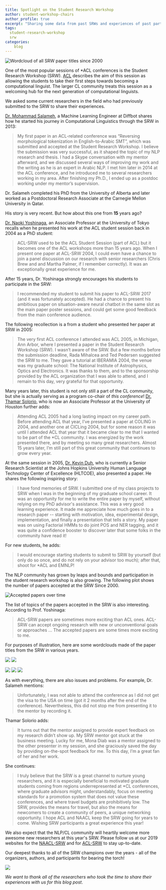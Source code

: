 ```yaml
---
title: Spotlight on the Student Research Workshop
author: student-workshop-chairs
author_profile: true
excerpt: "Sharing some data from past SRWs and experiences of past participants."
tags:
  student-research-workshop
  srw
categories:
    blog
---
```


![Wordcloud of all SRW paper titles since 2000](/assets/images/srw-blog/wordcloud_all.png)

One of the most popular sessions of *ACL conferences is the Student Research Workshop (SRW). [ACL](https://aclweb.org/adminwiki/index.php?title=***_student_session_policies) describes the aim of this session as allowing the students to take their first steps towards becoming a computational linguist. The larger CL community treats this session as a welcoming hub for the next generation of computational linguists.

We asked some current researchers in the field who had previously submitted to the SRW to share their experiences.

[Dr. Mohammad Salameh](https://www.linkedin.com/in/mohammadsalameh/), a Machine Learning Engineer at Diffbot shares how he started his journey in Computational Linguistics through the SRW in 2013:

> My first paper in an ACL-related conference was “Reversing morphological tokenization in English-to-Arabic SMT”, which
  was submitted and accepted at the Student Research Workshop. I believe the submission was very successful, as it shaped
  the topic of my NLP research and thesis. I had a Skype conversation with my mentor afterward, and we discussed 
  several ways of improving my work and the writing as he is an expert in Arabic NLP. I met him later in 2014 at the ACL
  conference, and he introduced me to several researchers working in my area. After finishing my Ph.D., I ended up as a
  postdoc working under my mentor’s supervision.
 
Dr. Salameh completed his PhD from the University of Alberta and later worked as a Postdoctoral Research Associate at the Carnegie Mellon University in Qatar.

His story is very recent. But how about this one from __15__ years ago? 

[Dr. Naoki Yoshinaga](http://www.tkl.iis.u-tokyo.ac.jp/~ynaga/index.en.html), an Associate Professor at the University of Tokyo recalls when he presented his work at the ACL student session back in 2004 as a PhD student:

> ACL-SRW used to be the ACL Student Session (part of ACL) but it becomes
   one of the ACL workshops more than 15 years ago. When I present one paper at ACL-SRW 2004, 
   I could even have a chance to join a panel discussion on our research with senior researchers
   (Chris Brew and and Martha Palmer, if I remember correctly). It was an exceptionally great experience for me.
 
After 15 years, Dr. Yoshinaga strongly encourages his students to participate in the SRW:

> I recommended my student to submit his paper
   to ACL-SRW 2017 (and it was fortunately accepted). He had a chance
   to present his ambitious paper on situation-aware neural chatbot in
   the same slot as the main paper poster sessions, and could get some
   good feedback from the main conference audience.
>

The following recollection is a from a student who presented her paper at SRW in 2005:

> The very first ACL conference I attended was ACL 2005, in Michigan, Ann Arbor, where I presented a paper in the 
Student Research Workshop (SRW). I wasn’t aware of the SRW. But a few months before the submission deadline, 
Rada Mihalcea and Ted Pedersen suggested the SRW to me. They gave a tutorial at IBERAMIA 2004, the venue was my graduate 
school: The National Institute of Astrophysics, Optics and Electronics. It was thanks to them, and to the sponsorship 
provided by the ACL organization that I was able to attend, and I remain to this day, very grateful for that opportunity.

Many years later, this student is not only still a part of the CL community, but she is actually serving as a program co-chair of 
_this conference_! [Dr. Thamar Solorio](http://solorio.uh.edu), who is now an Associate Professor at the University of Houston further adds:

> Attending ACL 2005 had a long lasting impact on my career path. Before attending ACL that year, I’ve 
presented a paper at COLING in 2004, and another one at CICLing 2004, but for some reason it was until I attended ACL 
that year that it became clear to me that I wanted to be part of the *CL community. I was energized by the work 
presented there, and by meeting so many great researchers. Almost 15 years later, I’m still part of this great community
 that continues to grow every year.

At the same session in 2005, [Dr. Kevin Duh](https://cs.jhu.edu/~kevinduh/), who is currently a Senior Research Scientist at the Johns Hopkins University Human Language Technology Center of Excellence (HLTCOE), also presented a paper. He shares the following inspiring story:

> I have fond memories of SRW. I submitted one of my class projects to SRW when I was in the beginning of my graduate 
school career. It was an opportunity for me to write the entire paper by myself, without relying on my PhD advisor's 
assistance. This was a very good learning experience. It made me appreciate how much goes in to a 
research paper -- starting with motivation, idea, experimental design, implementation, and finally a presentation that 
tells a story. My paper was on using Factorial HMMs to 
do joint POS and NER tagging, and it was quite a confidence booster to discover later that some folks in the community 
have read it!

For new students, he adds:

> I would encourage starting students to submit to SRW by yourself (but only do so once, and do not rely on 
your advisor too much); after that, shoot for *ACL and EMNLP!

The NLP community has grown by leaps and bounds and participation in the student research workshop is also growing. The following plot shows the number of papers accepted at the SRW Since 2000.

![Accepted papers over time](/assets/images/srw-blog/plot_year_papers.png)

The list of topics of the papers accepted in the SRW is also interesting. According to Prof. Yoshinaga:

> ACL-SRW papers are sometimes more exciting than ACL ones. ACL-SRW can accept ongoing research with new or unconventional goals or approaches ... The accepted papers are some times more exciting to me.

For purposes of illustration, here are some wordclouds made of the paper titles from the SRW in various years.

![](/assets/images/srw-blog/2004_wc.png)
![](/assets/images/srw-blog/2005_wc.png)

![](/assets/images/srw-blog/2016_wc.png)
![](/assets/images/srw-blog/2017_wc.png)
![](/assets/images/srw-blog/2018_wc.png)

As with everything, there are also issues and problems. For example, Dr. Salameh mentions:

> Unfortunately, I was not able to attend the conference as I did not get the 
  visa to the USA on time (got it 2 months after the end of the conference). Nevertheless, this did not stop me from  presenting it to the mentor by recording it. 

Thamar Solorio adds:

> It turns out that the mentor assigned to provide expert feedback 
on my research didn’t show up. My SRW mentor got stuck at the business meeting. Lucky for me, Mona Diab was a mentor  assigned to the other presenter in my session, and she graciously saved the day by providing on-the-spot feedback for me. To this day, I’m a great fan of her and her work. 

She continues:

> I truly believe that the SRW is a great channel to nurture young researchers, and it is especially beneficial to motivated graduate students coming from regions underrepresented at *CL conferences, where graduate advisors might, 
 understandably, focus on meeting standards for a promotion system that does not value these conferences, and where travel budgets are prohibitively low. The SRW, provides the means for travel, but also the means for newcomers to 
 create a community of peers, a unique networking opportunity. I hope ACL and NAACL keep the SRW going for years to come. Wishing SRW participants a great experience this year!

We also expect that the NLP/CL community will heartily welcome more awesome new researchers at this year's SRW. Please follow us at our 2019 websites for the [NAACL-SRW](https://naacl2019-srw.github.io) and for [ACL-SRW](https://sites.google.com/view/acl19studentresearchworkshop) to stay up-to-date.

Our deepest thanks to all of the SRW champions over the years - all of the organizers, authors, and participants for bearing the torch!

![](/assets/images/srw-blog/all_authors.png)

*We want to thank all of the researchers who took the time to share their experiences with us for this blog post*.


